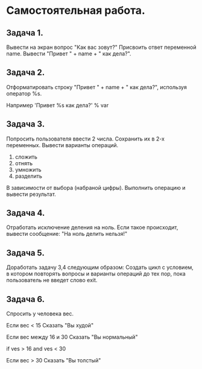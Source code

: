 # Самостоятельная работа.

## Задача 1. 

Вывести на экран вопрос "Как вас зовут?"
Присвоить ответ переменной name.
Вывести "Привет " + name + " как дела?".

## Задача 2.

Отформатировать строку "Привет " + name + " как дела?", используя оператор %s.

Например 'Привет %s как дела?' % var

## Задача 3.

Попросить пользователя ввести 2 числа.
Сохранить их в 2-х переменных.
Вывести варианты операций.

1. сложить
2. отнять
3. умножить
4. разделить

В зависимости от выбора (набраной цифры). Выполнить операцию и вывести результат.

## Задача 4.

Отработать исключение деления на ноль.
Если такое происходит, вывести сообщение: "На ноль делить нельзя!"

## Задача 5.

Доработать задачу 3,4 следующим образом:
Создать цикл c условием, в котором повторять вопросы и варианты операций до тех пор, пока пользователь не введет слово exit.

## Задача 6.

Спросить у человека вес.

Если вес < 15 Сказать "Вы худой"

Если вес между 16 и 30 Сказать "Вы нормальный"

if ves > 16 and ves < 30

Если вес > 30 Сказать "Вы толстый"






